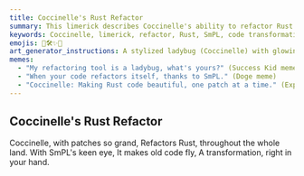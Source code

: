 ```yaml
---
title: Coccinelle's Rust Refactor
summary: This limerick describes Coccinelle's ability to refactor Rust code using Semantic Patch Language (SmPL), transforming old code into efficient and improved versions.
keywords: Coccinelle, limerick, refactor, Rust, SmPL, code transformation, efficiency, improvement, patches
emojis: 🐞🛠️✨🚀
art_generator_instructions: A stylized ladybug (Coccinelle) with glowing wings, flying over lines of Rust code. As it flies, it leaves a trail of shimmering "patches" that transform the old, tangled code into clean, efficient, and flowing new code. The overall feeling should be one of magical transformation, precision, and the beauty of automated refactoring.
memes:
  - "My refactoring tool is a ladybug, what's yours?" (Success Kid meme)
  - "When your code refactors itself, thanks to SmPL." (Doge meme)
  - "Coccinelle: Making Rust code beautiful, one patch at a time." (Expanding Brain meme)
---
```

## Coccinelle's Rust Refactor

Coccinelle, with patches so grand,
Refactors Rust, throughout the whole land.
With SmPL's keen eye,
It makes old code fly,
A transformation, right in your hand.